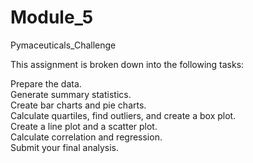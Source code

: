 # Module_5
Pymaceuticals_Challenge

This assignment is broken down into the following tasks:

Prepare the data. \
Generate summary statistics. \
Create bar charts and pie charts. \
Calculate quartiles, find outliers, and create a box plot. \
Create a line plot and a scatter plot. \
Calculate correlation and regression. \
Submit your final analysis.
